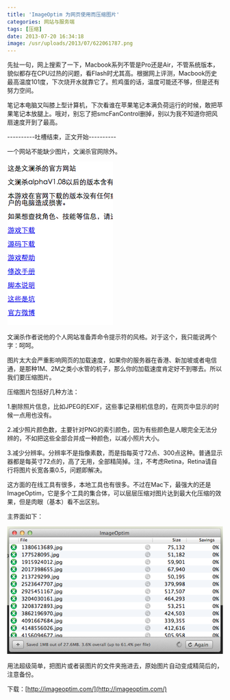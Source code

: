 ```yaml
---
title: 'ImageOptim 为网页使用而压缩图片'
categories: 网站与服务端
tags: [压缩]
date: 2013-07-20 16:34:18
image: /usr/uploads/2013/07/622061787.png
---
```

先扯一句，网上搜索了一下，Macbook系列不管是Pro还是Air，不管系统版本，貌似都存在CPU过热的问题，看Flash时尤其高。根据网上评测，Macbook历史最高温度101度，下次烧开水就靠它了。煎鸡蛋的话，温度可能还不够，但是还有努力空间。

笔记本电脑又叫膝上型计算机，下次看谁在苹果笔记本满负荷运行的时候，敢把苹果笔记本放腿上。哦对，别忘了把smcFanControl删掉，别以为我不知道你把风扇速度开到了最高。

----------吐槽结束，正文开始----------

一个网站不能缺少图片，文澜杀官网除外。

![文澜杀官网截图](../../../../usr/uploads/2013/07/622061787.png)

文澜杀作者说他的个人网站准备弄命令提示符的风格。对于这个，我只能说两个字：呵呵。

图片太大会严重影响网页的加载速度，如果你的服务器在香港、新加坡或者电信通，是那种1M、2M之类小水管的机子，那么你的加载速度肯定好不到哪去。所以我们要压缩图片。

压缩图片包括好几种方法：

1.删除照片信息，比如JPEG的EXIF，这些事记录相机信息的，在网页中显示的时候一点用也没有。

2.减少照片颜色数，主要针对PNG的索引颜色，因为有些颜色是人眼完全无法分辨的，不如把这些全部合并成一种颜色，以减小照片大小。

3.减少分辨率。分辨率不是指像素数，而是指每英寸72点、300点这种。普通显示器都是每英寸72点的，高了无用，全部精简掉。注，不考虑Retina，Retina请自行将图片长宽各乘0.5，问题即解决。

这方面的在线工具有很多，本地工具也有很多。不过在Mac下，最强大的还是ImageOptim，它是多个工具的集合体，可以层层压缩对图片达到最大化压缩的效果，但是肉眼（基本）看不出区别。

主界面如下：

![ImageOptim](../../../../usr/uploads/2013/07/2934219930.png)

用法超级简单，把图片或者装图片的文件夹拖进去，原始图片自动变成精简后的，注意备份。

下载：[http://imageoptim.com/](http://imageoptim.com/)
